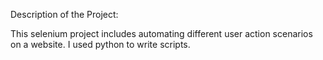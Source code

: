 Description of the Project: 

This selenium project includes automating different user action scenarios on a website. I used python to write scripts. 
